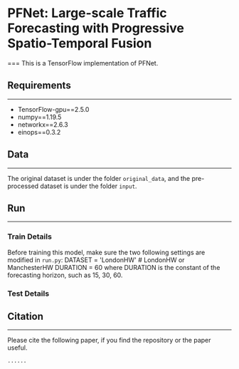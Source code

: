 # PFNet: Large-scale Traffic Forecasting with Progressive Spatio-Temporal Fusion
===
This is a TensorFlow implementation of PFNet.

## Requirements
***
* TensorFlow-gpu==2.5.0
* numpy==1.19.5
* networkx==2.6.3
* einops==0.3.2

## Data
***
The original dataset is under the folder `original_data`, and the pre-processed dataset is under the folder `input`.

## Run
***
### Train Details
Before training this model, make sure the two following settings are modified in `run.py`:
    DATASET = 'LondonHW'        # LondonHW or ManchesterHW
    DURATION = 60
where DURATION is the constant of the forecasting horizon, such as 15, 30, 60. 

### Test Details


## Citation
***
Please cite the following paper, if you find the repository or the paper useful.

    ......
